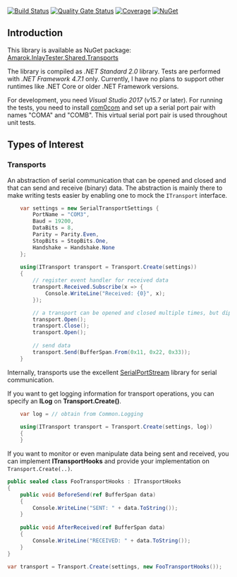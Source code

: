[![Build Status](https://dev.azure.com/amarok79/Amarok/_apis/build/status/InlayTester.Shared.Transports?branchName=master)](https://dev.azure.com/amarok79/Amarok/_build/latest?definitionId=13&branchName=master)
[![Quality Gate Status](https://sonarcloud.io/api/project_badges/measure?project=Amarok79_InlayTester.Shared.Transports&metric=alert_status)](https://sonarcloud.io/dashboard?id=Amarok79_InlayTester.Shared.Transports)
[![Coverage](https://sonarcloud.io/api/project_badges/measure?project=Amarok79_InlayTester.Shared.Transports&metric=coverage)](https://sonarcloud.io/dashboard?id=Amarok79_InlayTester.Shared.Transports)
[![NuGet](https://img.shields.io/nuget/v/Amarok.InlayTester.Shared.Transports.svg?logo=)](https://www.nuget.org/packages/Amarok.InlayTester.Shared.Transports/)

## Introduction

This library is available as NuGet package:
[Amarok.InlayTester.Shared.Transports](https://www.nuget.org/packages/Amarok.InlayTester.Shared.Transports/)

The library is compiled as *.NET Standard 2.0* library. Tests are performed with *.NET Framework 4.7.1* only. Currently, I have no plans to support other runtimes like .NET Core or older .NET Framework versions.

For development, you need *Visual Studio 2017* (v15.7 or later). For running the tests, you need to install [com0com](https://sourceforge.net/projects/com0com/) and set up a serial port pair with names "COMA" and "COMB". This virtual serial port pair is used throughout unit tests.


## Types of Interest

### Transports

An abstraction of serial communication that can be opened and closed and that can send and receive (binary) data. The abstraction is mainly there to make writing tests easier by enabling one to mock the `ITransport` interface.

````cs
    var settings = new SerialTransportSettings {
        PortName = "COM3",
        Baud = 19200,
        DataBits = 8,
        Parity = Parity.Even,
        StopBits = StopBits.One,
        Handshake = Handshake.None
    };
    
    using(ITransport transport = Transport.Create(settings))
    {
        // register event handler for received data
        transport.Received.Subscribe(x => {
            Console.WriteLine("Received: {0}", x);
        });

        // a transport can be opened and closed multiple times, but diposed only once
        transport.Open();
        transport.Close();
        transport.Open();
        
        // send data
        transport.Send(BufferSpan.From(0x11, 0x22, 0x33));
    }
````

Internally, transports use the excellent [SerialPortStream](https://github.com/jcurl/SerialPortStream) library for serial communication.

If you want to get logging information for transport operations, you can specify an **ILog** on **Transport.Create()**.

````cs
    var log = // obtain from Common.Logging
    
    using(ITransport transport = Transport.Create(settings, log))
    {
    }
````

If you want to monitor or even manipulate data being sent and received, you can implement **ITransportHooks** and provide your implementation on `Transport.Create(..)`.

````cs
public sealed class FooTransportHooks : ITransportHooks
{
    public void BeforeSend(ref BufferSpan data)
    {
        Console.WriteLine("SENT: " + data.ToString());
    }
    
    public void AfterReceived(ref BufferSpan data)
    {
        Console.WriteLine("RECEIVED: " + data.ToString());
    }
}

var transport = Transport.Create(settings, new FooTransportHooks());
````
